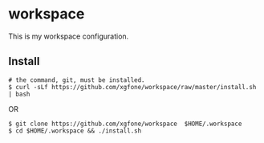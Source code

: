 # workspace

This is my workspace configuration.

## Install

```shell
# the command, git, must be installed.
$ curl -sLf https://github.com/xgfone/workspace/raw/master/install.sh | bash
```

OR

```shell
$ git clone https://github.com/xgfone/workspace  $HOME/.workspace
$ cd $HOME/.workspace && ./install.sh
```

